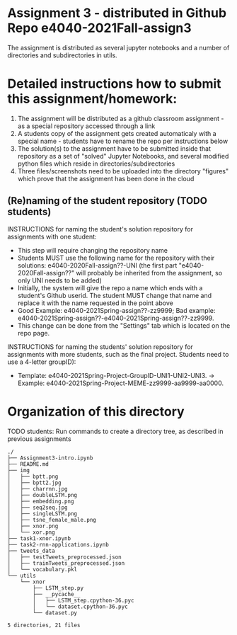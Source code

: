 # Assignment 3  - distributed in Github Repo e4040-2021Fall-assign3
The assignment is distributed as several jupyter notebooks and a number of directories and subdirectories in utils.

# Detailed instructions how to submit this assignment/homework:
1. The assignment will be distributed as a github classroom assignment - as a special repository accessed through a link
2. A students copy of the assignment gets created automaticaly with a special name - students have to rename the repo per instructions below
3. The solution(s) to the assignment have to be submitted inside that repository as a set of "solved" Jupyter Notebooks, and several modified python files which reside in directories/subdirectories
4. Three files/screenshots need to be uploaded into the directory "figures" which prove that the assignment has been done in the cloud


## (Re)naming of the student repository (TODO students) 
INSTRUCTIONS for naming the student's solution repository for assignments with one student:
* This step will require changing the repository name
* Students MUST use the following name for the repository with their solutions: e4040-2020Fall-assign??-UNI (the first part "e4040-2020Fall-assign??" will probably be inherited from the assignment, so only UNI needs to be added) 
* Initially, the system will give the repo a name which ends with a  student's Github userid. The student MUST change that name and replace it with the name requested in the point above
* Good Example: e4040-2021Spring-assign??-zz9999;   Bad example: e4040-2021Spring-assign??-e4040-2021Spring-assign??-zz9999.
* This change can be done from the "Settings" tab which is located on the repo page.

INSTRUCTIONS for naming the students' solution repository for assignments with more students, such as the final project. Students need to use a 4-letter groupID): 
* Template: e4040-2021Spring-Project-GroupID-UNI1-UNI2-UNI3. -> Example: e4040-2021Spring-Project-MEME-zz9999-aa9999-aa0000.


# Organization of this directory

TODO students: Run commands to create a directory tree, as described in previous assignments

```
./
├── Assignment3-intro.ipynb
├── README.md
├── img
│   ├── bptt.png
│   ├── bptt2.jpg
│   ├── charrnn.jpg
│   ├── doubleLSTM.png
│   ├── embedding.png
│   ├── seq2seq.jpg
│   ├── singleLSTM.png
│   ├── tsne_female_male.png
│   ├── xnor.png
│   └── xor.png
├── task1-xnor.ipynb
├── task2-rnn-applications.ipynb
├── tweets_data
│   ├── testTweets_preprocessed.json
│   ├── trainTweets_preprocessed.json
│   └── vocabulary.pkl
└── utils
    └── xnor
        ├── LSTM_step.py
        ├── __pycache__
        │   ├── LSTM_step.cpython-36.pyc
        │   └── dataset.cpython-36.pyc
        └── dataset.py

5 directories, 21 files

```

